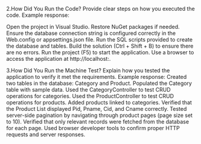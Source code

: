 2.How Did You Run the Code?
Provide clear steps on how you executed the code. Example response:

Open the project in Visual Studio.
Restore NuGet packages if needed.
Ensure the database connection string is configured correctly in the Web.config or appsettings.json file.
Run the SQL scripts provided to create the database and tables.
Build the solution (Ctrl + Shift + B) to ensure there are no errors.
Run the project (F5) to start the application.
Use a browser to access the application at http://localhost:<port>.

3.How Did You Run the Machine Test?
Explain how you tested the application to verify it met the requirements. Example response:
Created two tables in the database: Category and Product.
Populated the Category table with sample data.
Used the CategoryController to test CRUD operations for categories.
Used the ProductController to test CRUD operations for products.
Added products linked to categories.
Verified that the Product List displayed Pid, Pname, Cid, and Cname correctly.
Tested server-side pagination by navigating through product pages (page size set to 10).
Verified that only relevant records were fetched from the database for each page.
Used browser developer tools to confirm proper HTTP requests and server responses.


